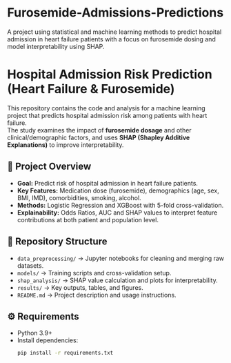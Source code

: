 # Furosemide-Admissions-Predictions
A project using statistical and machine learning methods to predict hospital admission in heart failure patients with a focus on furosemide dosing and model interpretability using SHAP.
# Hospital Admission Risk Prediction (Heart Failure & Furosemide)

This repository contains the code and analysis for a machine learning project that predicts hospital admission risk among patients with heart failure.  
The study examines the impact of **furosemide dosage** and other clinical/demographic factors, and uses **SHAP (Shapley Additive Explanations)** to improve interpretability.

## 📌 Project Overview
- **Goal:** Predict risk of hospital admission in heart failure patients.  
- **Key Features:** Medication dose (furosemide), demographics (age, sex, BMI, IMD), comorbidities, smoking, alcohol.  
- **Methods:** Logistic Regression and XGBoost with 5-fold cross-validation.  
- **Explainability:** Odds Ratios, AUC and SHAP values to interpret feature contributions at both patient and population level.  

## 📂 Repository Structure
- `data_preprocessing/` → Jupyter notebooks for cleaning and merging raw datasets.  
- `models/` → Training scripts and cross-validation setup.  
- `shap_analysis/` → SHAP value calculation and plots for interpretability.  
- `results/` → Key outputs, tables, and figures.  
- `README.md` → Project description and usage instructions.  

## ⚙️ Requirements
- Python 3.9+  
- Install dependencies:  
  ```bash
  pip install -r requirements.txt
